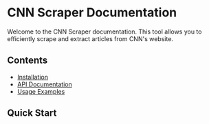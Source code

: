 # CNN Scraper Documentation

Welcome to the CNN Scraper documentation. This tool allows you to efficiently scrape and extract articles from CNN's website.

## Contents

- [Installation](installation.md)
- [API Documentation](api/scraper.md)
- [Usage Examples](examples/basic_usage.md)

## Quick Start 